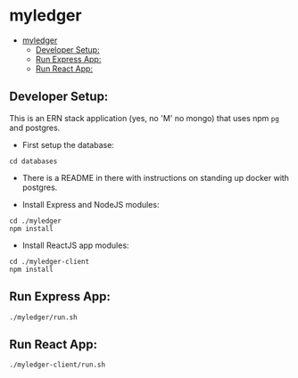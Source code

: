 # myledger

   * [myledger](#myledger)
      * [Developer Setup:](#developer-setup)
      * [Run Express App:](#run-express-app)
      * [Run React App:](#run-react-app)

## Developer Setup:

This is an ERN stack application (yes, no 'M' no mongo) that uses npm `pg` and postgres.

* First setup the database:
```
cd databases
```
  * There is a README in there with instructions on standing up docker with postgres.

* Install Express and NodeJS modules:
```
cd ./myledger
npm install
```

* Install ReactJS app modules:
```
cd ./myledger-client
npm install
```

## Run Express App:
```
./myledger/run.sh
```

## Run React App:
`./myledger-client/run.sh`

